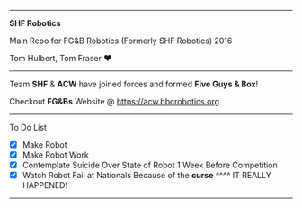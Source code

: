 -------------------------------------------------------------

**SHF Robotics**

Main Repo for FG&B Robotics (Formerly SHF Robotics) 2016

Tom Hulbert, Tom Fraser :heart:

-------------------------------------------------------------

Team **SHF** & **ACW** have joined forces and formed **Five Guys & Box**!

Checkout **FG&Bs** Website @ https://acw.bbcrobotics.org

-------------------------------------------------------------

To Do List
- [x] Make Robot
- [x] Make Robot Work
- [x] Contemplate Suicide Over State of Robot 1 Week Before Competition
- [x] Watch Robot Fail at Nationals Because of the **curse**
^^^^ IT REALLY HAPPENED!

-------------------------------------------------------------
